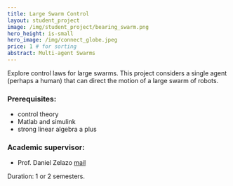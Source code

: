 ```yaml
---
title: Large Swarm Control 
layout: student_project
image: /img/student_project/bearing_swarm.png
hero_height: is-small
hero_image: /img/connect_globe.jpeg  
price: 1 # for sorting 
abstract: Multi-agent Swarms
---
```


Explore control laws for large swarms. This project considers a single agent (perhaps a human) that can direct the motion of a large swarm of robots.


### Prerequisites:
- control theory 
- Matlab and simulink
- strong linear algebra a plus

### Academic supervisor:
- Prof. Daniel Zelazo [mail](mailto:dzelazo@technion.ac.il)

Duration: 1 or 2 semesters. 
